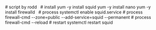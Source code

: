 # script by rodd
 
# install
yum -y install squid
yum -y install nano
yum -y install firewalld
 
# process
systemctl enable squid.service
# process
firewall-cmd --zone=public --add-service=squid --permanent
# process
firewall-cmd --reload
# restart
systemctl restart squid

